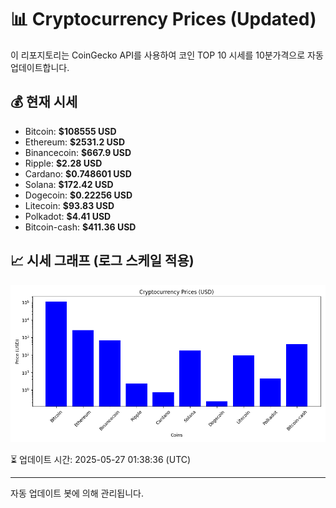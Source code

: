 
# 📊 Cryptocurrency Prices (Updated)

이 리포지토리는 CoinGecko API를 사용하여 코인 TOP 10 시세를 10분가격으로 자동 업데이트합니다.

## 💰 현재 시세
- Bitcoin: **$108555 USD**
- Ethereum: **$2531.2 USD**
- Binancecoin: **$667.9 USD**
- Ripple: **$2.28 USD**
- Cardano: **$0.748601 USD**
- Solana: **$172.42 USD**
- Dogecoin: **$0.22256 USD**
- Litecoin: **$93.83 USD**
- Polkadot: **$4.41 USD**
- Bitcoin-cash: **$411.36 USD**

## 📈 시세 그래프 (로그 스케일 적용)
![Crypto Prices](crypto_prices.png)

⏳ 업데이트 시간: 2025-05-27 01:38:36 (UTC)

---
자동 업데이트 봇에 의해 관리됩니다.
